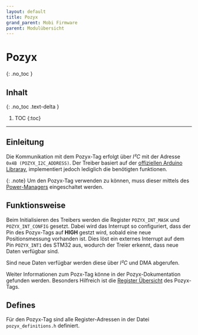 ```yaml
---
layout: default
title: Pozyx
grand_parent: Mobi Firmware
parent: Modulübersicht
---
```


# Pozyx
{: .no_toc }

## Inhalt
{: .no_toc .text-delta }

1. TOC
{:toc}

---

## Einleitung

Die Kommunikation mit dem Pozyx-Tag erfolgt über *I²C* mit der Adresse `0x4B (POZYX_I2C_ADDRESS)`.
Der Treiber basiert auf der [offiziellen Arduino Libraray](https://github.com/pozyxLabs/Pozyx-Arduino-library), implementiert jedoch lediglich die benötigten funktionen.

{: .note}
Um den Pozyx-Tag verwenden zu können, muss dieser mittels des [Power-Managers]({{site.url}}/firmware/overview/power_manager.html) eingeschaltet werden.

## Funktionsweise

Beim Initialisieren des Treibers werden die Register `POZYX_INT_MASK` und `POZYX_INT_CONFIG` gesetzt.
Dabei wird das Interrupt so configuriert, dass der Pin des Pozyx-Tags auf **HIGH** gestzt wird, sobald eine neue Positionsmessung vorhanden ist.
Dies löst ein externes Interrupt auf dem Pin `POZYX_INT1` des STM32 aus, wodurch der Treier erkennt, dass neue Daten verfügbar sind.

Sind neue Daten verfügbar werden diese über *I²C* und DMA abgerufen.

Weiter Informationen zum Pozx-Tag könne in der Pozyx-Dokumentation gefunden werden.
Besonders Hilfreich ist die [Register Übersicht](https://docs.pozyx.io/creator/datasheet-register-overview#Datasheet&Registeroverview-POZYX_INT_MASK) des Pozyx-Tags.

## Defines

Für den Pozyx-Tag sind alle Register-Adressen in der Datei `pozyx_definitions.h` definiert.
